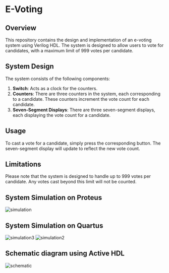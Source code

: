 # E-Voting

## Overview
This repository contains the design and implementation of an e-voting system using Verilog HDL. The system is designed to allow users to vote for candidates, with a maximum limit of 999 votes per candidate.

## System Design
The system consists of the following components:

1. **Switch**: Acts as a clock for the counters.
2. **Counters**: There are three counters in the system, each corresponding to a candidate. These counters increment the vote count for each candidate.
3. **Seven-Segment Displays**: There are three seven-segment displays, each displaying the vote count for a candidate.

## Usage
To cast a vote for a candidate, simply press the corresponding button. The seven-segment display will update to reflect the new vote count.

## Limitations
Please note that the system is designed to handle up to 999 votes per candidate. Any votes cast beyond this limit will not be counted.

## System Simulation on Proteus
![simulation](https://github.com/farra-h/E-Voting/assets/134429241/1a966883-1668-4fc9-887e-8c2ad1a75c0c)

## System Simulation on Quartus
![simulation3](https://github.com/farra-h/E-Voting/assets/134429241/0a2c5e62-6e4f-4940-99b8-f2e5ac15c11f)
![simulation2](https://github.com/farra-h/E-Voting/assets/134429241/cd4e0cd0-2703-481d-adcd-6a4322dcc923)

## Schematic diagram using Active HDL
![schematic](https://github.com/farra-h/E-Voting/assets/134429241/d964cd58-e1e0-49f1-b688-74b8337cc525)
